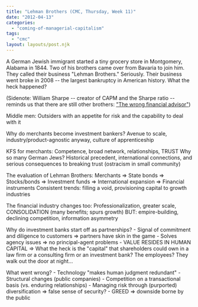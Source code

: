 ```yaml
---
title: "Lehman Brothers (CMC, Thursday, Week 11)"
date: "2012-04-13"
categories: 
  - "coming-of-managerial-capitalism"
tags: 
  - "cmc"
layout: layouts/post.njk
---
```


A German Jewish immigrant started a tiny grocery store in Montgomery, Alabama in 1844. Two of his brothers came over from Bavaria to join him. They called their business "Lehman Brothers." Seriously. Their business went broke in 2008 -- the largest bankruptcy in American history. What the heck happened?

(Sidenote: William Sharpe -- creator of CAPM and the Sharpe ratio -- reminds us that there are still other brothers: ["The wrong financial advisor"](http://www.youtube.com/watch?v=Vv4HQG2Hz0I))

Middle men: Outsiders with an appetite for risk and the capability to deal with it

Why do merchants become investment bankers? Avenue to scale, industry/product-agnostic anyway, culture of apprenticeship

KFS for merchants: Competence, broad network, relationships, TRUST Why so many German Jews? Historical precedent, international connections, and serious consequences to breaking trust (ostracism in small community)

The evaluation of Lehman Brothers: Merchants => State bonds => Stocks/bonds => Investment funds => International expansion => Financial instruments Consistent trends: filling a void, provisioning capital to growth industries

The financial industry changes too: Professionalization, greater scale, CONSOLIDATION (many benefits; spurs growth) BUT: empire-building, declining competition, information asymmetry

Why do investment banks start off as partnerships? - Signal of commitment and diligence to customers => partners have skin in the game - Solves agency issues => no principal-agent problems - VALUE RESIDES IN HUMAN CAPITAL => What the heck is the "capital" that shareholders could own in a law firm or a consulting firm or an investment bank? The employees? They walk out the door at night...

What went wrong? - Technology "makes human judgment redundant" - Structural changes (public companies) - Competition on a transactional basis (vs. enduring relationships) - Managing risk through (purported) diversification => false sense of security? - GREED => downside borne by the public

